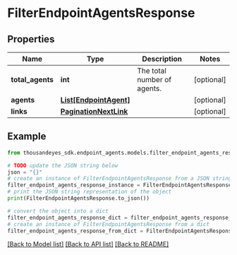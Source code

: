 # FilterEndpointAgentsResponse


## Properties

Name | Type | Description | Notes
------------ | ------------- | ------------- | -------------
**total_agents** | **int** | The total number of agents. | [optional] 
**agents** | [**List[EndpointAgent]**](EndpointAgent.md) |  | [optional] 
**links** | [**PaginationNextLink**](PaginationNextLink.md) |  | [optional] 

## Example

```python
from thousandeyes_sdk.endpoint_agents.models.filter_endpoint_agents_response import FilterEndpointAgentsResponse

# TODO update the JSON string below
json = "{}"
# create an instance of FilterEndpointAgentsResponse from a JSON string
filter_endpoint_agents_response_instance = FilterEndpointAgentsResponse.from_json(json)
# print the JSON string representation of the object
print(FilterEndpointAgentsResponse.to_json())

# convert the object into a dict
filter_endpoint_agents_response_dict = filter_endpoint_agents_response_instance.to_dict()
# create an instance of FilterEndpointAgentsResponse from a dict
filter_endpoint_agents_response_from_dict = FilterEndpointAgentsResponse.from_dict(filter_endpoint_agents_response_dict)
```
[[Back to Model list]](../README.md#documentation-for-models) [[Back to API list]](../README.md#documentation-for-api-endpoints) [[Back to README]](../README.md)


